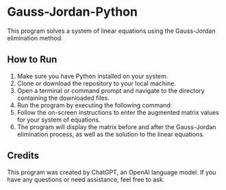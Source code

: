 # Gauss-Jordan-Python

This program solves a system of linear equations using the Gauss-Jordan elimination method.

## How to Run

1. Make sure you have Python installed on your system.
2. Clone or download the repository to your local machine.
3. Open a terminal or command prompt and navigate to the directory containing the downloaded files.
4. Run the program by executing the following command:
5. Follow the on-screen instructions to enter the augmented matrix values for your system of equations.
6. The program will display the matrix before and after the Gauss-Jordan elimination process, as well as the solution to the linear equations.

## Credits

This program was created by ChatGPT, an OpenAI language model. If you have any questions or need assistance, feel free to ask.


